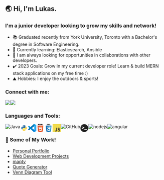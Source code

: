 ## 🌏 Hi, I'm Lukas. 

### I'm a junior developer looking to grow my skills and network!
- 📚 Graduated recently from York University, Toronto with a Bachelor's degree in Software Engineering.
- 🌱 Currently learning: Elasticsearch, Ansible 
- 👔 I am always looking for opportunities in collaborations with other developers. 
- ✔️ 2023 Goals: Grow in my current developer role! Learn & build MERN stack applications on my free time :)
- ⛰️ Hobbies: I enjoy the outdoors & sports!

### Connect with me:

[<img align="left" height="26px" src="https://upload.wikimedia.org/wikipedia/commons/0/01/LinkedIn_Logo.svg" />][linkedin]
[<img align="left" height="26px" src="https://upload.wikimedia.org/wikipedia/commons/9/95/Instagram_logo_2022.svg"/>][instagram]

<br />

### Languages and Tools:

<img align="left" alt="Java" height="26px" src="https://seeklogo.com/images/J/java-logo-7F8B35BAB3-seeklogo.com.png" />
<img align="left" alt="Deno" height="26px" src="https://raw.githubusercontent.com/github/explore/361e2821e2dea67711cde99c9c40ed357061cf27/topics/python/python.png" />
<img align="left" alt="Visual Studio Code" height="26px" src="https://raw.githubusercontent.com/github/explore/80688e429a7d4ef2fca1e82350fe8e3517d3494d/topics/visual-studio-code/visual-studio-code.png" />
<img align="left" alt="HTML5" height="26px" src="https://raw.githubusercontent.com/github/explore/80688e429a7d4ef2fca1e82350fe8e3517d3494d/topics/html/html.png" />
<img align="left" alt="CSS3" height="26px" src="https://raw.githubusercontent.com/github/explore/80688e429a7d4ef2fca1e82350fe8e3517d3494d/topics/css/css.png" />
<img align="left" alt="JavaScript" height="26px" src="https://raw.githubusercontent.com/github/explore/80688e429a7d4ef2fca1e82350fe8e3517d3494d/topics/javascript/javascript.png" />
<img align="left" alt="GitHub" height="26px" src="https://upload.wikimedia.org/wikipedia/commons/a/ae/Github-desktop-logo-symbol.svg" />
<img align="left" alt="HTML5" height="26px" src="https://raw.githubusercontent.com/github/explore/80688e429a7d4ef2fca1e82350fe8e3517d3494d/topics/terminal/terminal.png" />
<img align="left" alt="nodejs" height="26px" src="https://upload.wikimedia.org/wikipedia/commons/d/d9/Node.js_logo.svg" />
<img align="left" alt="angular" height="26px" src="https://cdn.worldvectorlogo.com/logos/angular-icon.svg" />

<br />

### 📕 Some of My Work!
<!-- PROJECTS:START -->
- [Personal Portfolio](https://www.lukasrose.ca)
- [Web Development Projects](https://github.com/rose-lukas/Web-Development-Learning)
- [mapty](http://www.lukasrose.ca/mapty/)
- [Quote Generator](https://rose-lukas.github.io/Quote-Generator/)
- [Venn Diagram Tool](https://github.com/rose-lukas/Venn-Diagram-Application)
<!-- PROJECTS:END -->


[linkedin]: https://www.linkedin.com/in/lukas-rose/
[instagram]: https://www.instagram.com/lukasrose.ca/
